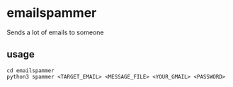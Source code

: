 # emailspammer
Sends a lot of emails to someone

## usage
```
cd emailspammer
python3 spammer <TARGET_EMAIL> <MESSAGE_FILE> <YOUR_GMAIL> <PASSWORD>
```
